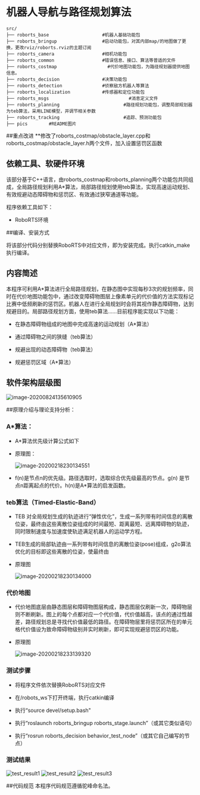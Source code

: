 # 机器人导航与路径规划算法

```
src/
├── roborts_base                    #机器人基础功能包  
├── roborts_bringup                 #启动功能包，对其内部map/的地图做了更换，更改rviz/roborts.rviz的主题订阅  
├── roborts_camera                  #相机功能包  
├── roborts_common                  #错误信息、接口、算法等普适的文件  
├── roborts_costmap           		  #代价地图功能包，为路径规划器提供地图信息。  
├── roborts_decision                #决策功能包  
├── roborts_detection               #侦察敌方机器人等算法  
├── roborts_localization            #传感器和定位功能包  
├── roborts_msgs					          #消息定义文件  
├── roborts_planning				        #路径规划功能包，调整局部规划器为teb算法，采用LINE模型，并调节相关参数  
├── roborts_tracking				        #追踪、预测功能包  
├── pics		#README图片  
```  
##重点改进
**修改了roborts_costmap/obstacle_layer.cpp和roborts_costmap/obstacle_layer.h两个文件，加入设置惩罚区函数


## 依赖工具、软硬件环境

该部分基于C++语言，由roborts_costmap和roborts_planning两个功能包共同组成，全局路径规划利用A*算法，局部路径规划使用teb算法，实现高速运动规划、有效规避动态障碍物和惩罚区、有效通过狭窄通道等功能。

程序依赖工具如下：

* RoboRTS环境


##编译、安装方式

将该部分代码分别替换RoboRTS中对应文件，即为安装完成。执行catkin_make执行编译。



## 内容简述

本程序可利用A*算法进行全局路径规划，在静态图中实现每秒3次的规划频率，同时在代价地图功能包中，通过改变障碍物图层上像素单元的代价值的方法实现标记比赛中低频刷新的惩罚区。机器人在进行全局规划时会将其视作静态障碍物，达到规避目的。局部路径规划方面，使用teb算法……目前程序能实现以下功能：

- 在静态障碍物组成的地图中完成高速的运动规划（A*算法）

- 通过障碍物之间的狭缝（teb算法）

- 规避出现的动态障碍物（teb算法）

- 规避惩罚区域（A*算法）

  

## 软件架构层级图

  ![image-20200824135610905](pics/software-framework.png)
  



##原理介绍与理论支持分析：

### A*算法：

* A*算法优先级计算公式如下 

* 原理图：

  ![image-20200218230134551](pics/Astar.png)

* f(n)是节点n的优先级。路径选取时，选取综合优先级最高的节点。g(n) 是节点n距离起点的代价。h(n)是A*算法的启发函数。

### teb算法（Timed-Elastic-Band）

* TEB 对全局规划生成的轨迹进行“弹性优化”，生成一系列带有时间信息的离散位姿，最终由这些离散位姿组成的时间最短、距离最短、远离障碍物的轨迹，同时限制速度与加速度使轨迹满足机器人的运动学方程。
* TEB生成的局部轨迹由一系列带有时间信息的离散位姿(pose)组成，g2o算法优化的目标即这些离散的位姿，使最终由
 
* 原理图
 
  ![image-20200218230134000](pics/teb.png)
  

### 代价地图

* 代价地图底层由静态图层和障碍物图层构成，静态图层仅刷新一次，障碍物层则不断刷新。图上的每个点都对应一个代价值，代价值越高，该点的通过性越差，路径规划总是寻找代价值最低的路径。在障碍物层里将惩罚区所在的单元格代价值设为致命障碍物级别并实时刷新，即可实现规避惩罚区的功能。

* 原理图

  ![image-20200218233139320](pics/costmap1.png)


### 测试步骤

* 将程序文件依次替换RoboRTS对应文件

* 在/robots_ws下打开终端，执行catkin编译

* 执行“source devel/setup.bash"

* 执行“roslaunch roborts_bringup roborts_stage.launch”（或其它类似语句）

* 执行“rosrun roborts_decision behavior_test_node”（或其它自己编写的节点）




### 测试结果

![test_result1](pics/planning1.gif)
![test_result2](pics/planning2.gif)
![test_result3](pics/planning3.gif)

##代码规范
本程序代码规范遵循驼峰命名法。

